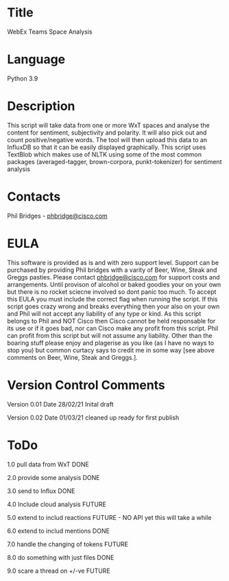 # Title
WebEx Teams Space Analysis

# Language
Python 3.9

# Description
This script will take data from one or more WxT spaces and analyse the content for sentiment, subjectivity and
polarity. It will also pick out and count positive/negative words. The tool will then upload this data to an
InfluxDB so that it can be easily displayed graphically.
This script uses TextBlob which makes use of NLTK using some of the most common packages (averaged-tagger, 
brown-corpora, punkt-tokenizer) for sentiment analysis 

# Contacts
Phil Bridges - phbridge@cisco.com

# EULA
This software is provided as is and with zero support level. Support can be purchased by providing Phil bridges with a
varity of Beer, Wine, Steak and Greggs pasties. Please contact phbridge@cisco.com for support costs and arrangements.
Until provison of alcohol or baked goodies your on your own but there is no rocket sciecne involved so dont panic too
much. To accept this EULA you must include the correct flag when running the script. If this script goes crazy wrong and
breaks everything then your also on your own and Phil will not accept any liability of any type or kind. As this script
belongs to Phil and NOT Cisco then Cisco cannot be held responsable for its use or if it goes bad, nor can Cisco make
any profit from this script. Phil can profit from this script but will not assume any liability. Other than the boaring
stuff please enjoy and plagerise as you like (as I have no ways to stop you) but common curtacy says to credit me in some
way [see above comments on Beer, Wine, Steak and Greggs.].

# Version Control               Comments
Version 0.01 Date 28/02/21    Inital draft 

Version 0.02 Date 01/03/21    cleaned up ready for first publish

# ToDo

1.0 pull data from WxT            DONE

2.0 provide some analysis         DONE

3.0 send to Influx                DONE

4.0 Include cloud analysis        FUTURE

5.0 extend to includ reactions    FUTURE - NO API yet this will take a while

6.0 extend to includ mentions     DONE

7.0 handle the changing of tokens FUTURE

8.0 do something with just files  DONE 

9.0 scare a thread on +/-ve       FUTURE
